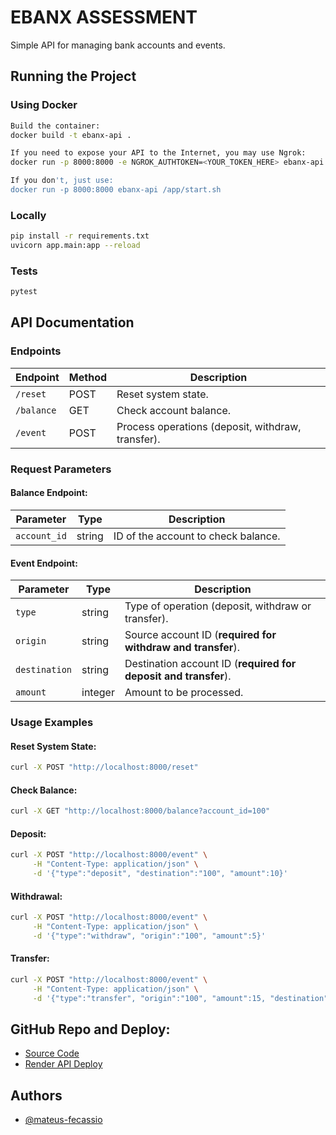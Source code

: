 # EBANX ASSESSMENT
Simple API for managing bank accounts and events.

## Running the Project

### Using Docker
```bash
Build the container:
docker build -t ebanx-api .

If you need to expose your API to the Internet, you may use Ngrok:
docker run -p 8000:8000 -e NGROK_AUTHTOKEN=<YOUR_TOKEN_HERE> ebanx-api /app/start.sh

If you don't, just use:
docker run -p 8000:8000 ebanx-api /app/start.sh
```

### Locally
```bash
pip install -r requirements.txt
uvicorn app.main:app --reload
```

### Tests
```bash
pytest
``` 

## API Documentation

### Endpoints

| Endpoint | Method | Description |
|----------|--------|-------------|
| `/reset` | POST | Reset system state. |
| `/balance` | GET | Check account balance. |
| `/event` | POST | Process operations (deposit, withdraw, transfer). |


### Request Parameters

#### Balance Endpoint:
| Parameter | Type | Description |
|-----------|------|-------------|
| `account_id` | string | ID of the account to check balance. |

#### Event Endpoint:
| Parameter | Type | Description |
|-----------|------|-------------|
| `type` | string | Type of operation (deposit, withdraw or transfer). |
| `origin` | string | Source account ID (**required for withdraw and transfer**). |
| `destination` | string | Destination account ID (**required for deposit and transfer**). |
| `amount` | integer | Amount to be processed. |

### Usage Examples

#### Reset System State:
```bash
curl -X POST "http://localhost:8000/reset"
```

#### Check Balance:
```bash
curl -X GET "http://localhost:8000/balance?account_id=100"
```

#### Deposit:
```bash
curl -X POST "http://localhost:8000/event" \
     -H "Content-Type: application/json" \
     -d '{"type":"deposit", "destination":"100", "amount":10}'
```

#### Withdrawal:
```bash
curl -X POST "http://localhost:8000/event" \
     -H "Content-Type: application/json" \
     -d '{"type":"withdraw", "origin":"100", "amount":5}'
```

#### Transfer:
```bash
curl -X POST "http://localhost:8000/event" \
     -H "Content-Type: application/json" \
     -d '{"type":"transfer", "origin":"100", "amount":15, "destination":"300"}'
```


## GitHub Repo and Deploy:
- [Source Code](https://github.com/mateus-fecassio/ebanx_assessment)
- [Render API Deploy](https://ebanx-assessment.onrender.com)

## Authors
- [@mateus-fecassio](https://github.com/mateus-fecassio)
